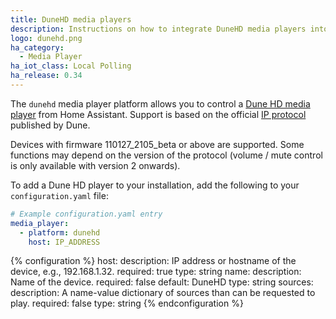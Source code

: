 ```yaml
---
title: DuneHD media players
description: Instructions on how to integrate DuneHD media players into Home Assistant.
logo: dunehd.png
ha_category:
  - Media Player
ha_iot_class: Local Polling
ha_release: 0.34
---
```


The `dunehd` media player platform allows you to control a [Dune HD media player](https://dune-hd.com/eng/products/full_hd_media_players) from Home Assistant. Support is based on the official [IP protocol](https://dune-hd.com/support/ip_control/dune_ip_control_overview.txt) published by Dune.

Devices with firmware 110127_2105_beta or above are supported. Some functions may depend on the version of the protocol (volume / mute control is only available with version 2 onwards).

To add a Dune HD player to your installation, add the following to your `configuration.yaml` file:

```yaml
# Example configuration.yaml entry
media_player:
  - platform: dunehd
    host: IP_ADDRESS
```

{% configuration %}
host:
  description: IP address or hostname of the device, e.g., 192.168.1.32.
  required: true
  type: string
name:
  description: Name of the device.
  required: false
  default: DuneHD
  type: string
sources:
  description: A name-value dictionary of sources than can be requested to play.
  required: false
  type: string
{% endconfiguration %}
